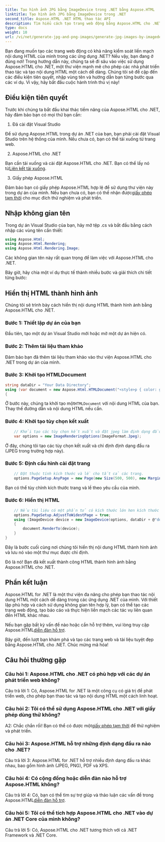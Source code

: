 ```yaml
---
title: Tạo hình ảnh JPG bằng ImageDevice trong .NET bằng Aspose.HTML
linktitle: Tạo hình ảnh JPG bằng ImageDevice trong .NET
second_title: Aspose.HTML .NET HTML thao tác API
description: Tìm hiểu cách tạo trang web động bằng Aspose.HTML cho .NET. Hướng dẫn từng bước này bao gồm các điều kiện tiên quyết, không gian tên và hiển thị HTML thành hình ảnh.
type: docs
weight: 10
url: /vi/net/generate-jpg-and-png-images/generate-jpg-images-by-imagedevice/
---
```


Bạn đang muốn tạo các trang web động có khả năng kiểm soát liền mạch nội dung HTML của mình trong các ứng dụng .NET? Nếu vậy, bạn đang ở đúng nơi! Trong hướng dẫn này, chúng ta sẽ đi sâu vào việc sử dụng Aspose.HTML cho .NET, một thư viện mạnh mẽ cho phép các nhà phát triển thao tác và tạo nội dung HTML một cách dễ dàng. Chúng tôi sẽ đề cập đến các điều kiện tiên quyết, nhập vùng tên và hướng dẫn bạn từng bước qua các ví dụ. Vì vậy, hãy bắt đầu cuộc hành trình thú vị này!

## Điều kiện tiên quyết

Trước khi chúng ta bắt đầu khai thác tiềm năng của Aspose.HTML cho .NET, hãy đảm bảo bạn có mọi thứ bạn cần:

1. Đã cài đặt Visual Studio

Để sử dụng Aspose.HTML trong dự án .NET của bạn, bạn phải cài đặt Visual Studio trên hệ thống của mình. Nếu chưa có, bạn có thể tải xuống từ trang web.

2. Aspose.HTML cho .NET

 Bạn cần tải xuống và cài đặt Aspose.HTML cho .NET. Bạn có thể lấy nó từ[Liên kết tải xuống](https://releases.aspose.com/html/net/).

3. Giấy phép Aspose.HTML

Đảm bảo bạn có giấy phép Aspose.HTML hợp lệ để sử dụng thư viện này trong dự án của mình. Nếu bạn chưa có, bạn có thể nhận được[giấy phép tạm thời](https://purchase.aspose.com/temporary-license/) cho mục đích thử nghiệm và phát triển.

## Nhập không gian tên

Trong dự án Visual Studio của bạn, hãy mở tệp .cs và bắt đầu bằng cách nhập các vùng tên cần thiết:

```csharp
using Aspose.Html;
using Aspose.Html.Rendering;
using Aspose.Html.Rendering.Image;
```

Các không gian tên này rất quan trọng để làm việc với Aspose.HTML cho .NET.

Bây giờ, hãy chia một ví dụ thực tế thành nhiều bước và giải thích chi tiết từng bước:

## Hiển thị HTML thành hình ảnh

Chúng tôi sẽ trình bày cách hiển thị nội dung HTML thành hình ảnh bằng Aspose.HTML cho .NET.

### Bước 1: Thiết lập dự án của bạn

Đầu tiên, tạo một dự án Visual Studio mới hoặc mở một dự án hiện có.

### Bước 2: Thêm tài liệu tham khảo

Đảm bảo bạn đã thêm tài liệu tham khảo vào thư viện Aspose.HTML cho .NET trong dự án của mình.

### Bước 3: Khởi tạo HTMLDocument

```csharp
string dataDir = "Your Data Directory";
using (var document = new Aspose.Html.HTMLDocument("<style>p { color: green; }</style><p>my first paragraph</p>", @"c:\work\"))
{
```

 Ở bước này, chúng ta khởi tạo một`HTMLDocument` với nội dung HTML của bạn. Thay thế đường dẫn và nội dung HTML nếu cần.

### Bước 4: Khởi tạo tùy chọn kết xuất

```csharp
    // Khởi tạo các tùy chọn kết xuất và đặt jpeg làm định dạng đầu ra
    var options = new ImageRenderingOptions(ImageFormat.Jpeg);
```

Ở đây, chúng tôi tạo các tùy chọn kết xuất và chỉ định định dạng đầu ra (JPEG trong trường hợp này).

### Bước 5: Định cấu hình cài đặt trang

```csharp
    // Đặt thuộc tính kích thước và lề cho tất cả các trang.
    options.PageSetup.AnyPage = new Page(new Size(500, 500), new Margin(50, 50, 50, 50));
```

Bạn có thể tùy chỉnh kích thước trang và lề theo yêu cầu của mình.

### Bước 6: Hiển thị HTML

```csharp
    // Nếu tài liệu có một phần tử có kích thước lớn hơn kích thước trang được xác định trước bởi người dùng, các trang đầu ra sẽ được điều chỉnh.
    options.PageSetup.AdjustToWidestPage = true;
    using (ImageDevice device = new ImageDevice(options, dataDir + @"document_out.jpg"))
    {
        document.RenderTo(device);
    }
}
```

Đây là bước cuối cùng nơi chúng tôi hiển thị nội dung HTML thành hình ảnh và lưu nó vào một thư mục được chỉ định.

Đó là nó! Bạn đã kết xuất thành công HTML thành hình ảnh bằng Aspose.HTML cho .NET.

## Phần kết luận

Aspose.HTML for .NET là một thư viện đa năng cho phép bạn thao tác nội dung HTML một cách dễ dàng trong các ứng dụng .NET của mình. Với thiết lập phù hợp và cách sử dụng không gian tên hợp lý, bạn có thể tạo các trang web động, tạo báo cáo và thực hiện liền mạch các tác vụ liên quan đến HTML khác nhau.

 Nếu bạn gặp bất kỳ vấn đề nào hoặc cần hỗ trợ thêm, vui lòng truy cập Aspose.HTML[diễn đàn hỗ trợ](https://forum.aspose.com/).

Bây giờ, đến lượt bạn khám phá và tạo các trang web và tài liệu tuyệt đẹp bằng Aspose.HTML cho .NET. Chúc mừng mã hóa!

## Câu hỏi thường gặp

### Câu hỏi 1: Aspose.HTML cho .NET có phù hợp với các dự án phát triển web không?
   
Câu trả lời 1: Có, Aspose.HTML for .NET là một công cụ có giá trị để phát triển web, cho phép bạn thao tác và tạo nội dung HTML một cách linh hoạt.

### Câu hỏi 2: Tôi có thể sử dụng Aspose.HTML cho .NET với giấy phép dùng thử không?
   
 A2: Chắc chắn rồi! Bạn có thể có được một[giấy phép tạm thời](https://purchase.aspose.com/temporary-license/) để thử nghiệm và phát triển.

### Câu hỏi 3: Aspose.HTML hỗ trợ những định dạng đầu ra nào cho .NET?
   
Câu trả lời 3: Aspose.HTML for .NET hỗ trợ nhiều định dạng đầu ra khác nhau, bao gồm hình ảnh (JPEG, PNG), PDF và XPS.

### Câu hỏi 4: Có cộng đồng hoặc diễn đàn nào hỗ trợ Aspose.HTML không?
   
 Câu trả lời 4: Có, bạn có thể tìm sự trợ giúp và thảo luận các vấn đề trong Aspose.HTML[diễn đàn hỗ trợ](https://forum.aspose.com/).

### Câu hỏi 5: Tôi có thể tích hợp Aspose.HTML cho .NET vào dự án .NET Core của mình không?

Câu trả lời 5: Có, Aspose.HTML cho .NET tương thích với cả .NET Framework và .NET Core.
